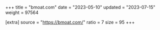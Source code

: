 +++
title = "bmoat.com"
date = "2023-05-10"
updated = "2023-07-15"
weight = 97564

[extra]
source = "https://bmoat.com/"
ratio = 7
size = 95
+++
